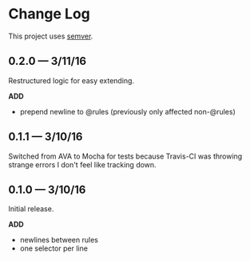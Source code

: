 # Change Log

This project uses [semver](http://semver.org/).

## 0.2.0 &mdash; 3/11/16

Restructured logic for easy extending.

**ADD**
- prepend newline to @rules (previously only affected non-@rules)

## 0.1.1 &mdash; 3/10/16

Switched from AVA to Mocha for tests because Travis-CI was throwing strange errors I don't feel like tracking down.

## 0.1.0 &mdash; 3/10/16

Initial release.

**ADD**
- newlines between rules
- one selector per line
